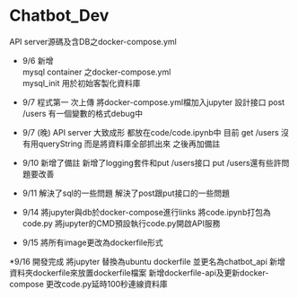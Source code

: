 # Chatbot_Dev
API server源碼及含DB之docker-compose.yml  
* 9/6 新增  
mysql container 之docker-compose.yml  
mysql_init 用於初始客製化資料庫

* 9/7 程式第一 次上傳
將docker-compose.yml檔加入jupyter
設計接口
post /users 有一個變數的格式debug中

* 9/7 (晚) API server 大致成形
都放在code/code.ipynb中
目前 get /users 沒有用queryString 而是將資料庫全部抓出來
之後再加備註

* 9/10 
新增了備註
新增了logging套件和put /users接口
put /users還有些許問題要改善

* 9/11
解決了sql的一些問題
解決了post跟put接口的一些問題


* 9/14
將jupyter與db於docker-compose進行links
將code.ipynb打包為code.py
將jupyter的CMD預設執行code.py開啟API服務

* 9/15
將所有image更改為dockerfile形式

*9/16
開發完成 將jupyter 替換為ubuntu dockerfile 並更名為chatbot_api
新增資料夾dockerfile來放置dockerfile檔案
新增dockerfile-api及更新docker-compose
更改code.py延時100秒連線資料庫
